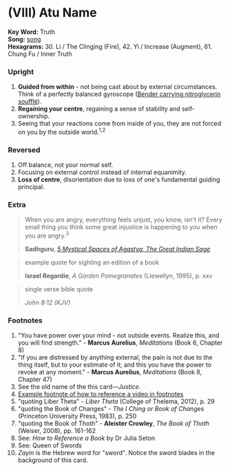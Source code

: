 # (VIII) Atu Name

**Key Word:** Truth  
**Song:** [song](https://youtube.com/watch?v=b0cAWgTPiwM)  
**Hexagrams:** 30. Li / The Clinging (Fire), 42. Yi / Increase (Augment), 61. Chung Fu / Inner Truth



### Upright

1) **Guided from within** - not being cast about by external circumstances. Think of a perfectly balanced gyroscope ([Bender carrying nitroglycerin soufflé](https://www.youtube.com/watch?v=7ztF8lqZjHI)).
2) **Regaining your centre**, regaining a sense of stability and self-ownership.
3) Seeing that your reactions come from inside of you, they are not forced on you by the outside world.<sup>1,2</sup>



### Reversed

1) Off balance, not your normal self.
2) Focusing on external control instead of internal equanimity.
3) **Loss of centre**, disorientation due to loss of one's fundamental guiding principal.



### Extra

>When you are angry, everything feels unjust, you know, isn't it? Every small thing you think some great injustice is happening to you when you are angry.<sup>3</sup>
>
>**Sadhguru**, [*5 Mystical Spaces of Agastya, The Great Indian Sage*](https://www.youtube.com/watch?v=wv-aai4rw5I&t=411s)

>example quote for sighting an edition of a book
>
>**Israel Regardie**, *A Garden Pomegranates* (Llewellyn, 1995), p. xxv

>single verse bible quote
>
>*John 8:12 (KJV)*



### Footnotes

1. "You have power over your mind - not outside events. Realize this, and you will find strength." - **Marcus Aurelius**, *Meditations* (Book 6, Chapter 8)
2. "If you are distressed by anything external, the pain is not due to the thing itself, but to your estimate of it; and this you have the power to revoke at any moment." - **Marcus Aurelius**, *Meditations* (Book 8, Chapter 47)
3. See the old name of the this card—*Justice*.
4. [Example footnote of how to reference a video in footnotes](https://www.youtube.com/watch?v=fj2uWxn_8SQ)
5. "quoting Liber Theta" - *Liber Theta* (College of Thelema, 2012), p. 29
6. "quoting the Book of Changes" - *The I Ching or Book of Changes* (Princeton University Press, 1983), p. 250
7. "quoting the Book of Thoth" - **Aleister Crowley**, *The Book of Thoth* (Weiser, 2008), pp. 161-162
8. See: *How to Reference a Book* by Dr Julia Seton
9. See: Queen of Swords
10. *Zayin* is the Hebrew word for "sword". Notice the sword blades in the background of this card.


